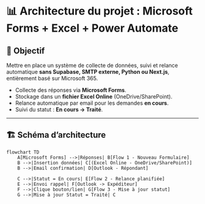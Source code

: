 # 📊 Architecture du projet : Microsoft Forms + Excel + Power Automate

## 🔎 Objectif
Mettre en place un système de collecte de données, suivi et relance automatique **sans Supabase, SMTP externe, Python ou Next.js**, entièrement basé sur Microsoft 365.

- Collecte des réponses via **Microsoft Forms**.
- Stockage dans un **fichier Excel Online** (OneDrive/SharePoint).
- Relance automatique par email pour les demandes **en cours**.
- Suivi du statut : **En cours → Traité**.

---

## 🏗️ Schéma d’architecture

```mermaid
flowchart TD
    A[Microsoft Forms] -->|Réponses| B[Flow 1 - Nouveau Formulaire]
    B -->|Insertion données| C[(Excel Online - OneDrive/SharePoint)]
    B -->|Email confirmation| D[Outlook - Répondant]

    C -->|Statut = En cours| E[Flow 2 - Relance planifiée]
    E -->|Envoi rappel| F[Outlook -> Expéditeur]
    F -->|Clique bouton/lien| G[Flow 3 - Mise à jour statut]
    G -->|Mise à jour Statut = Traité| C
```
